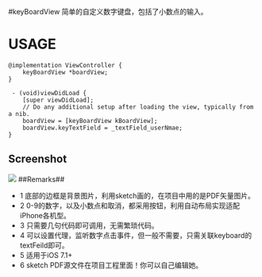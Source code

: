 #keyBoardView
简单的自定义数字键盘，包括了小数点的输入。

# USAGE #
```
@implementation ViewController {
    keyBoardView *boardView;
}

 - (void)viewDidLoad {
    [super viewDidLoad];
    // Do any additional setup after loading the view, typically from a nib.
    boardView = [keyBoardView kBoardView];
    boardView.keyTextField = _textField_userNmae;
}
```
## Screenshot ##
![](http://img.blog.csdn.net/20150716173906328)
##Remarks##
 - 1 底部的边框是背景图片，利用sketch画的，在项目中用的是PDF矢量图片。
 - 2 0-9的数字，以及小数点和取消，都采用按钮，利用自动布局实现适配iPhone各机型。
 - 3 只需要几句代码即可调用，无需繁琐代码。
 - 4 可以设置代理，监听数字点击事件，但一般不需要，只需关联keyboard的textFeild即可。
 - 5 适用于iOS 7.1+
 - 6 sketch PDF源文件在项目工程里面！你可以自己编辑她。

